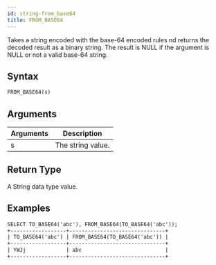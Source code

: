 ```yaml
---
id: string-from_base64
title: FROM_BASE64
---
```


Takes a string encoded with the base-64 encoded rules nd returns the decoded result as a binary string.
The result is NULL if the argument is NULL or not a valid base-64 string.

## Syntax

```sql
FROM_BASE64(s)
```

## Arguments

| Arguments   | Description |
| ----------- | ----------- |
| s | The string value. |

## Return Type

A String data type value.

## Examples

```txt
SELECT TO_BASE64('abc'), FROM_BASE64(TO_BASE64('abc'));
+------------------+-------------------------------+
| TO_BASE64('abc') | FROM_BASE64(TO_BASE64('abc')) |
+------------------+-------------------------------+
| YWJj             | abc                           |
+------------------+-------------------------------+
```
